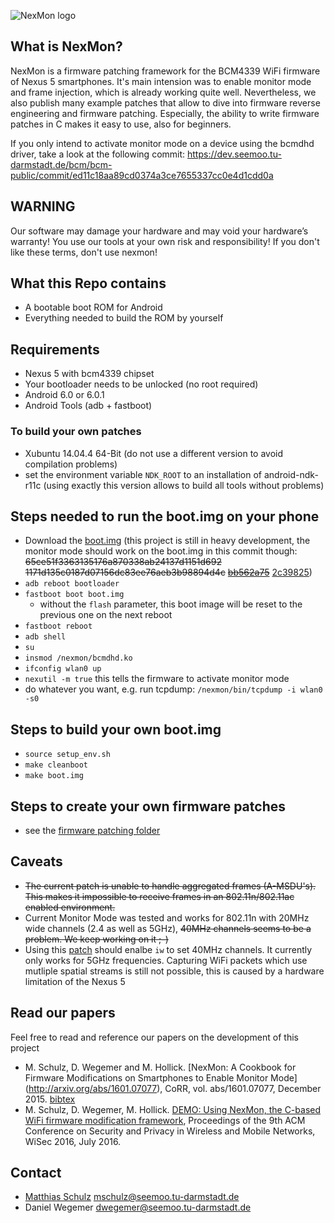 ![NexMon logo](https://dev.seemoo.tu-darmstadt.de/bcm/bcm-public/raw/master/logo/nexmon-logo-color.png)

## What is NexMon?

NexMon is a firmware patching framework for the BCM4339 WiFi firmware of Nexus 5 smartphones. It's main intension was to enable monitor mode and frame injection, which is already working quite well. Nevertheless, we also publish many example patches that allow to dive into firmware reverse engineering and firmware patching. Especially, the ability to write firmware patches in C makes it easy to use, also for beginners.

If you only intend to activate monitor mode on a device using the bcmdhd driver, take a look at the following commit: https://dev.seemoo.tu-darmstadt.de/bcm/bcm-public/commit/ed11c18aa89cd0374a3ce7655337cc0e4d1cdd0a

## WARNING

Our software may damage your hardware and may void your hardware’s warranty! You use our tools at your own risk and responsibility! If you don't like these terms, don't use nexmon!

## What this Repo contains

* A bootable boot ROM for Android
* Everything needed to build the ROM by yourself

## Requirements

* Nexus 5 with bcm4339 chipset
* Your bootloader needs to be unlocked (no root required)
* Android 6.0 or 6.0.1
* Android Tools (adb + fastboot)

### To build your own patches

* Xubuntu 14.04.4 64-Bit (do not use a different version to avoid compilation problems)
* set the environment variable `NDK_ROOT` to an installation of android-ndk-r11c (using exactly this version allows to build all tools without problems)

## Steps needed to run the boot.img on your phone

* Download the [boot.img](https://dev.seemoo.tu-darmstadt.de/bcm/bcm-public/raw/master/boot.img) (this project is still in heavy development, the monitor mode should work on the boot.img in this commit though: ~~65ce51f3363135176a870338ab24137d1151d692~~ ~~1171d135c0187d07156dc83ee76aeb3b98894d4c~~ ~~[bb562a75](https://dev.seemoo.tu-darmstadt.de/bcm/bcm-public/raw/bb562a75acbf0d9cd1d90f2f5e5818de98e0e42a/boot.img)~~ [2c39825](https://dev.seemoo.tu-darmstadt.de/bcm/bcm-public/raw/2c3982518c89eb9580f868b2337c944d8405bf4a/boot.img))
* `adb reboot bootloader`
* `fastboot boot boot.img`
  * without the `flash` parameter, this boot image will be reset to the previous one on the next reboot
* `fastboot reboot`
* `adb shell`
* `su`
* `insmod /nexmon/bcmdhd.ko`
* `ifconfig wlan0 up`
* `nexutil -m true` this tells the firmware to activate monitor mode
* do whatever you want, e.g. run tcpdump: `/nexmon/bin/tcpdump -i wlan0 -s0`

## Steps to build your own boot.img
* `source setup_env.sh`
* `make cleanboot`
* `make boot.img`

## Steps to create your own firmware patches
* see the [firmware patching folder](https://dev.seemoo.tu-darmstadt.de/bcm/bcm-public/tree/master/firmware_patching)

## Caveats
* ~~The current patch is unable to handle aggregated frames (A-MSDU's). This makes it impossible to receive frames in an 802.11n/802.11ac enabled environment.~~
 * Current Monitor Mode was tested and works for 802.11n with 20MHz wide channels (2.4 as well as 5GHz), ~~40MHz channels seems to be a problem. We keep working on it ;-)~~
 * Using this [patch](https://dev.seemoo.tu-darmstadt.de/bcm/bcm-public/blob/90bed6e1c3ad70ddc23ccf44033b152e0db300b6/kernel_patches/40mhz_channels_5GHz.patch) should enalbe `iw` to set 40MHz channels. It currently only works for 5GHz frequencies. 
   Capturing WiFi packets which use mutliple spatial streams is still not possible, this is caused by a hardware limitation of the Nexus 5

## Read our papers

Feel free to read and reference our papers on the development of this project 

* M. Schulz, D. Wegemer and M. Hollick. [NexMon: A Cookbook for Firmware 
Modifications on Smartphones to Enable Monitor Mode]
(http://arxiv.org/abs/1601.07077), CoRR, vol. abs/1601.07077, December 2015. 
[bibtex](http://dblp.uni-trier.de/rec/bibtex/journals/corr/SchulzWH16)
* M. Schulz, D. Wegemer, M. Hollick. [DEMO: Using NexMon, the C-based WiFi 
firmware modification framework](https://dl.acm.org/citation.cfm?id=2942419), 
Proceedings of the 9th ACM Conference on Security and Privacy in Wireless and 
Mobile Networks, WiSec 2016, July 2016.

## Contact

* [Matthias Schulz](https://seemoo.tu-darmstadt.de/mschulz) <mschulz@seemoo.tu-darmstadt.de>
* Daniel Wegemer <dwegemer@seemoo.tu-darmstadt.de>
